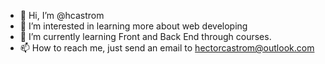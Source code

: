 - 👋 Hi, I’m @hcastrom
- 👀 I’m interested in learning more about web developing
- 🌱 I’m currently learning Front and Back End through courses.
- 📫 How to reach me, just send an email to hectorcastrom@outlook.com

<!---
hcastrom/hcastrom is a ✨ special ✨ repository because its `README.md` (this file) appears on your GitHub profile.
You can click the Preview link to take a look at your changes.
--->
